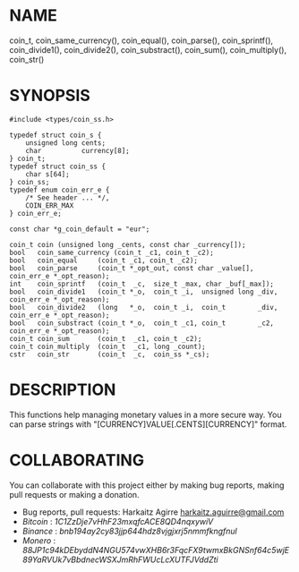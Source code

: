 # NAME

coin_t, coin_same_currency(), coin_equal(), coin_parse(), coin_sprintf(),
coin_divide1(), coin_divide2(), coin_substract(), coin_sum(), coin_multiply(),
coin_str()

# SYNOPSIS

    #include <types/coin_ss.h>
    
    typedef struct coin_s {
        unsigned long cents;
        char          currency[8];
    } coin_t;
    typedef struct coin_ss {
        char s[64];
    } coin_ss;
    typedef enum coin_err_e {
        /* See header ... */,
        COIN_ERR_MAX
    } coin_err_e;
    
    const char *g_coin_default = "eur";
    
    coin_t coin (unsigned long _cents, const char _currency[]);
    bool   coin_same_currency (coin_t _c1, coin_t _c2);
    bool   coin_equal     (coin_t _c1, coin_t _c2);
    bool   coin_parse     (coin_t *_opt_out, const char _value[], coin_err_e *_opt_reason);
    int    coin_sprintf   (coin_t  _c,  size_t _max, char _buf[_max]);
    bool   coin_divide1   (coin_t *_o,  coin_t _i,  unsigned long _div, coin_err_e *_opt_reason);
    bool   coin_divide2   (long   *_o,  coin_t _i,  coin_t        _div, coin_err_e *_opt_reason);
    bool   coin_substract (coin_t *_o,  coin_t _c1, coin_t        _c2,  coin_err_e *_opt_reason);
    coin_t coin_sum       (coin_t  _c1, coin_t _c2);
    coin_t coin_multiply  (coin_t  _c1, long _count);
    cstr   coin_str       (coin_t  _c,  coin_ss *_cs);

# DESCRIPTION

This functions help managing monetary values in a more secure way. You
can parse strings with "[CURRENCY]VALUE[.CENTS][CURRENCY]" format.

# COLLABORATING

You can collaborate with this project either by making bug reports,
making pull requests or making a donation.

- Bug reports, pull requests: Harkaitz Agirre <harkaitz.aguirre@gmail.com>
- *Bitcoin* : _1C1ZzDje7vHhF23mxqfcACE8QD4nqxywiV_
- *Binance* : _bnb194ay2cy83jjp644hdz8vjgjxrj5nmmfkngfnul_
- *Monero* : _88JP1c94kDEbyddN4NGU574vwXHB6r3FqcFX9twmxBkGNSnf64c5wjE89YaRVUk7vBbdnecWSXJmRhFWUcLcXUTFJVddZti_

